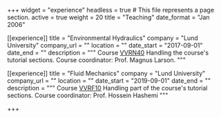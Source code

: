+++
widget = "experience"
headless = true  # This file represents a page section.
active = true
weight = 20
title = "Teaching"
date_format = "Jan 2006"

[[experience]]
  title = "Environmental Hydraulics"
  company = "Lund University"
  company_url = ""
  location = ""
  date_start = "2017-09-01"
  date_end = ""
  description = """
  Course [VVRN40](http://www.tvrl.lth.se/utbildning/courses/vvrn40/)
  Handling the course's tutorial sections.
  Course coordinator: Prof. Magnus Larson.
  """

[[experience]]
  title = "Fluid Mechanics"
  company = "Lund University"
  company_url = ""
  location = ""
  date_start = "2019-09-01"
  date_end = ""
  description = """
  Course [VVRF10](http://www.tvrl.lth.se/utbildning/courses/vvrf10/)
  Handling part of the course's tutorial sections.
  Course coordinator: Prof. Hossein Hashemi
  """
  
+++
